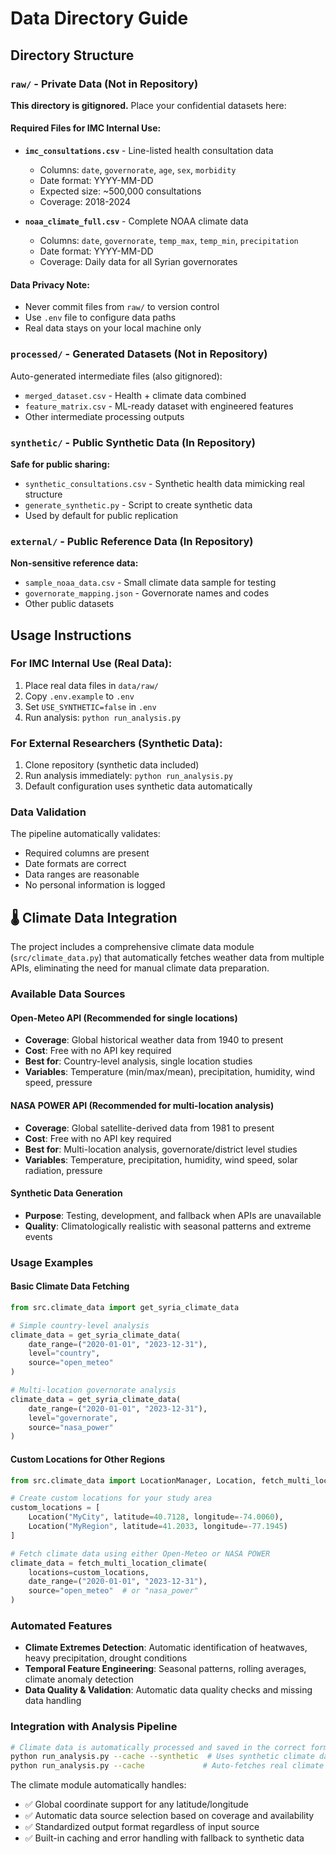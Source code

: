 # Data Directory Guide

## Directory Structure

### `raw/` - Private Data (Not in Repository)
**This directory is gitignored.** Place your confidential datasets here:

#### Required Files for IMC Internal Use:
- **`imc_consultations.csv`** - Line-listed health consultation data
  - Columns: `date`, `governorate`, `age`, `sex`, `morbidity`
  - Date format: YYYY-MM-DD
  - Expected size: ~500,000 consultations
  - Coverage: 2018-2024

- **`noaa_climate_full.csv`** - Complete NOAA climate data  
  - Columns: `date`, `governorate`, `temp_max`, `temp_min`, `precipitation`
  - Date format: YYYY-MM-DD
  - Coverage: Daily data for all Syrian governorates

#### Data Privacy Note:
- Never commit files from `raw/` to version control
- Use `.env` file to configure data paths
- Real data stays on your local machine only

### `processed/` - Generated Datasets (Not in Repository)
Auto-generated intermediate files (also gitignored):
- `merged_dataset.csv` - Health + climate data combined
- `feature_matrix.csv` - ML-ready dataset with engineered features
- Other intermediate processing outputs

### `synthetic/` - Public Synthetic Data (In Repository)
**Safe for public sharing:**
- `synthetic_consultations.csv` - Synthetic health data mimicking real structure
- `generate_synthetic.py` - Script to create synthetic data
- Used by default for public replication

### `external/` - Public Reference Data (In Repository)
**Non-sensitive reference data:**
- `sample_noaa_data.csv` - Small climate data sample for testing
- `governorate_mapping.json` - Governorate names and codes
- Other public datasets

## Usage Instructions

### For IMC Internal Use (Real Data):
1. Place real data files in `data/raw/`
2. Copy `.env.example` to `.env`
3. Set `USE_SYNTHETIC=false` in `.env`
4. Run analysis: `python run_analysis.py`

### For External Researchers (Synthetic Data):
1. Clone repository (synthetic data included)
2. Run analysis immediately: `python run_analysis.py`
3. Default configuration uses synthetic data automatically

### Data Validation
The pipeline automatically validates:
- Required columns are present
- Date formats are correct
- Data ranges are reasonable
- No personal information is logged

## 🌡️ Climate Data Integration

The project includes a comprehensive climate data module (`src/climate_data.py`) that automatically fetches weather data from multiple APIs, eliminating the need for manual climate data preparation.

### Available Data Sources

#### Open-Meteo API (Recommended for single locations)
- **Coverage**: Global historical weather data from 1940 to present
- **Cost**: Free with no API key required
- **Best for**: Country-level analysis, single location studies
- **Variables**: Temperature (min/max/mean), precipitation, humidity, wind speed, pressure

#### NASA POWER API (Recommended for multi-location analysis)
- **Coverage**: Global satellite-derived data from 1981 to present  
- **Cost**: Free with no API key required
- **Best for**: Multi-location analysis, governorate/district level studies
- **Variables**: Temperature, precipitation, humidity, wind speed, solar radiation, pressure

#### Synthetic Data Generation
- **Purpose**: Testing, development, and fallback when APIs are unavailable
- **Quality**: Climatologically realistic with seasonal patterns and extreme events

### Usage Examples

#### Basic Climate Data Fetching
```python
from src.climate_data import get_syria_climate_data

# Simple country-level analysis
climate_data = get_syria_climate_data(
    date_range=("2020-01-01", "2023-12-31"),
    level="country",
    source="open_meteo"
)

# Multi-location governorate analysis  
climate_data = get_syria_climate_data(
    date_range=("2020-01-01", "2023-12-31"),
    level="governorate",
    source="nasa_power"
)
```

#### Custom Locations for Other Regions
```python
from src.climate_data import LocationManager, Location, fetch_multi_location_climate

# Create custom locations for your study area
custom_locations = [
    Location("MyCity", latitude=40.7128, longitude=-74.0060),
    Location("MyRegion", latitude=41.2033, longitude=-77.1945)
]

# Fetch climate data using either Open-Meteo or NASA POWER
climate_data = fetch_multi_location_climate(
    locations=custom_locations,
    date_range=("2020-01-01", "2023-12-31"),
    source="open_meteo"  # or "nasa_power"
)
```

### Automated Features
- **Climate Extremes Detection**: Automatic identification of heatwaves, heavy precipitation, drought conditions
- **Temporal Feature Engineering**: Seasonal patterns, rolling averages, climate anomaly detection
- **Data Quality & Validation**: Automatic data quality checks and missing data handling

### Integration with Analysis Pipeline
```bash
# Climate data is automatically processed and saved in the correct format
python run_analysis.py --cache --synthetic  # Uses synthetic climate data
python run_analysis.py --cache             # Auto-fetches real climate data
```

The climate module automatically handles:
- ✅ Global coordinate support for any latitude/longitude
- ✅ Automatic data source selection based on coverage and availability  
- ✅ Standardized output format regardless of input source
- ✅ Built-in caching and error handling with fallback to synthetic data